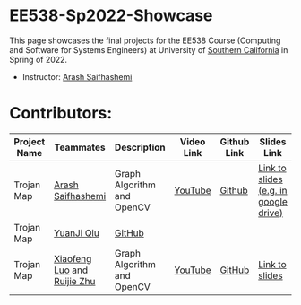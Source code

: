 # EE538-Sp2022-Showcase

This page showcases the final projects for the EE538 Course (Computing and Software for Systems Engineers) at University of [Southern California](http://usc.edu/) in Spring of 2022.

- Instructor: [Arash Saifhashemi](https://www.linkedin.com/in/ourarash/) 

# Contributors:


|Project Name| Teammates | Description |Video Link|Github Link|Slides Link|
| --- | --- | --- | --- | --- | --- |
| Trojan Map | [Arash Saifhashemi](https://www.linkedin.com/in/ourarash/)| Graph Algorithm and OpenCV | [YouTube](https://www.youtube.com/arisaif)|[Github](https://github.com/ourarash) | [Link to slides (e.g. in google drive)](http://myslides)|
| Trojan Map | [YuanJi Qiu](www.linkedin.com/in/yuanjiqiu) | [GitHub](https://github.com/RandleH)||
| Trojan Map | [Xiaofeng Luo](https://www.linkedin.com/in/xiaofeng-luo/) and [Ruijie Zhu](https://www.linkedin.com/in/ruijie-zhu-9b8a3622a/) | Graph Algorithm and OpenCV | [YouTube](https://www.youtube.com/watch?v=_KDML4Ck3SU&t=4s) | [GitHub](https://github.com/ee538/final-project-sweetmaru) | [Link to slides](https://docs.google.com/presentation/d/1QpzHMseQR-DB8eT8BGiaITYrBkFgLCJAiU_HwsUrWQI/edit?usp=sharing)||

